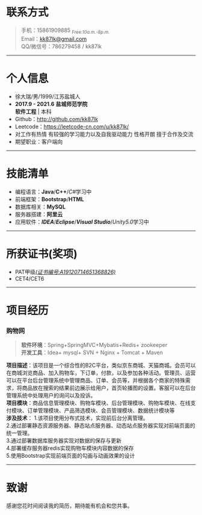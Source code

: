 # 联系方式
> 手机：15861909885    <sub>Free:*10a.m.-8p.m.*</sub>  
> Email：kk87lk@gmail.com  
> QQ/微信号：786279458 / kk87lk

---
# 个人信息
 - 徐大瑞/男/1999/江苏盐城人
 - **2017.9 - 2021.6**			**盐城师范学院**  
   **软件工程** | 本科  
 - Github：http://github.com/kk87lk 
 - Leetcode：https://leetcode-cn.com/u/kk87lk/
 - 对工作有热情 有较强的学习能力以及自我驱动能力 性格开朗 擅于合作及交流
 - 期望职业：客户端向  
---
# 技能清单
- 编程语言：**Java**/**C++**/*C#*<kbd>学习中</kbd>
- 前端框架：**Bootstrap**/**HTML**
- 数据库相关：**MySQL**
- 服务器搭建：**阿里云**
- 应用软件：**_IDEA_**/**_Eclipse_**/**_Visual Studio_**/*Unity5.0*<kbd>学习中</kbd>

---
# 所获证书(奖项)
- PAT甲级[*(证书编号:A19120714651368826)*](https://www.patest.cn/certificates)
- CET4/CET6

---
# 项目经历
### 购物网                      
>**软件环境**：Spring+SpringMVC+Mybatis+Redis+ zookeeper  
>**开发工具**：Idea+ mysql+ SVN + Nginx + Tomcat + Maven

**项目描述**：该项目是一个综合性的B2C平台，类似京东商城、天猫商城。会员可以在商城浏览商品、加入购物车，下订单，付款，以及参加各种活动。管理员、运营可以在平台后台管理系统中管理商品、订单、会员等，并根据各个商家的特殊需求，将商品放在搜索的结果前边展示给用户，首页轮播图的设置。客服可以在后台管理系统中处理用户的询问以及投诉。  
**项目模块**：商品信息管理模块、购物车模块、后台管理模块、购物车模块、在线支付模块、订单管理模块、产品筛选模块、会员管理模块、数据统计模块等  
**涉及技术**：
1.该项目使用分布式技术，实现前后台分离管理。  
2.通过部署静态资源服务器、静态站点服务器、动态站点服务器实现对前端页面的统一管理。  
3.通过部署数据库服务器实现对数据的保存与更新  
4.部署缓存服务器redis实现购物车模块内容数据的保存  
5.使用Bootstrap实现前端页面的勾画与动画效果的设计  

---
# 致谢
感谢您花时间阅读我的简历，期待能有机会和您共事。
